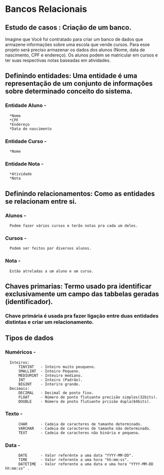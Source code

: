 # Bancos Relacionais
## Estudo de casos : Criação de um banco.
Imagine que Você foi contratado para criar um banco de dados que armazene informações sobre uma escola que vende cursos.
Para esse projeto será preciso armazenar os dados dos alunos (Nome, data de nascimento, CPF e endereço).
Os alunos podem se matricular em cursos e ter suas respectivas notas baseadas em atividades.

## Definindo entidades: Uma entidade é uma representação de um conjunto de informações sobre determinado conceito do sistema.
### Entidade Aluno  - 
      *Nome
      *CPF
      *Endereço
      *Data de nascimento
### Entidade Curso  - 
      *Nome
### Entidade Nota   - 
      *Atividade
      *Nota
## Definindo relacionamentos: Como as entidades se relacionam entre si.
### Alunos  - 
      Podem fazer vários cursos e terão notas pra cada um deles.
### Cursos  - 
      Podem ser feitos por diversos alunos.
### Nota    - 
      Estão atreladas a um aluno e um curso.
## Chaves primarias: Termo usado pra identificar exclusivamente um campo das tabbelas geradas (identificador).
### Chave primária é usada pra fazer ligação entre duas entidades distintas e criar um relacionamento. 
## Tipos de dados
### Numéricos  -
      Inteiros: 
          TINYINT   - Inteiro muito peuqueno.
          SMALLINT  - Inteiro Pequeno.
          MEDIUMINT - Inteuiro mediano.
          INT       - Inteiro (Padrão).
          BIGINT    - Interiro grande.
      Decimais:
          DECIMAL   - Decimal de ponto fixo.
          FLOAT     - Número de ponto flutuante precisão simples(32bits).
          DOUBLE    - Número de pnoto flutuante prcisão dupla(64bits).
### Texto      -
          CHAR      - Cadeia de caracteres de tamanho determinado.
          VARCHAR   - Cadeia de caracteres de tamanha não determinado.
          TEXT      - Cadeia de caracteres não binária e pequena.
### Data       -
          DATE      - Valor referênte a uma data "YYYY-MM-DD".
          TIME      - Valor referente a uma hora "hh:mm:ss".
          DATETIME  - Valor referente a uma data e uma hora "YYYY-MM-DD hh:mm:ss" . 

